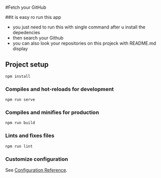 #Fetch your GitHub

##it is easy ro run this app
- you just need to run this with single command after u install the depedencies
- then search your Github
- you can also look your repositories on this projeck with README.md display

## Project setup
```
npm install
```

### Compiles and hot-reloads for development
```
npm run serve
```

### Compiles and minifies for production
```
npm run build
```

### Lints and fixes files
```
npm run lint
```

### Customize configuration
See [Configuration Reference](https://cli.vuejs.org/config/).

